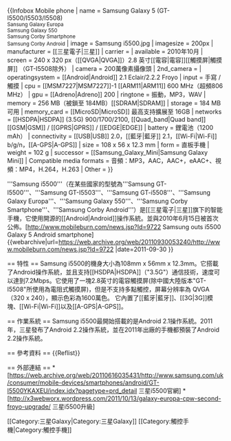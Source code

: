 {{Infobox Mobile phone
| name = Samsung Galaxy 5 (GT-I5500/I5503/I5508)<br><small>Sansung Galaxy Europa<br>Samsung Galaxy 550<br>Samsung Corby Smartphone<br>Samsung Corby Android</small>
| image = Samsung i5500.jpg
| imagesize = 200px
| manufacturer = [[三星電子|三星]]
| carrier =
| available = 2010年10月
| screen = 240 x 320 px（[[QVGA|QVGA]]）2.8 英寸[[電容|電容]][[觸摸屏|觸摸屏]] （GT-I5508除外）
| camera = 200萬像素攝像頭
| 2nd_camera =
| operatingsystem = [[Android|Android]] 2.1 Eclair/2.2.2 Froyo
| input = 手寫 / 觸摸
| cpu = [[MSM7227|MSM7227]]-1 [[ARM11|ARM11]] 600 MHz（超頻806 MHz）
| gpu = [[Adreno|Adreno]] 200
| ringtone = 振動，MP3，WAV
| memory = 256 MB（被鎖至 184MB）[[SDRAM|SDRAM]]
| storage =  184 MB 可用
| memory_card = [[MicroSD|MicroSD]] 最高支持擴展至 16GB
| networks = [[HSDPA|HSDPA]] (3.5G) 900/1700/2100, [[Quad_band|Quad band]] [[GSM|GSM]] / [[GPRS|GPRS]] / [[EDGE|EDGE]]
| battery = 鋰電池（1200 mAh）
| connectivity = [[USB|USB]] 2.0，[[藍牙|藍牙]] 2.1，[[Wi-Fi|Wi-Fi]] b/g/n，[[A-GPS|A-GPS]]
| size = 108 x 56 x 12.3 mm
| form = 直板手機
| weight = 102 g
| successor = [[Samsung_Galaxy_Mini|Samsung Galaxy Mini]]
| Compatible media formats = 音頻：MP3，AAC，AAC+，eAAC+、視頻：MP4，H.264，H.263
| Other =
}}

'''Samsung i5500'''（在某些國家的型號為'''Samsung GT-I5500'''、'''Samsung GT-I5503'''、'''Samsung GT-i5508'''、'''Samsung Galaxy Europa'''、'''Samsung Galaxy 550'''、'''Samsung Corby Smartphone'''、'''Samsung Corby Android'''）是[[三星電子|三星]]旗下的智能手機，它使用開源的[[Android|Android]]操作系統。並與2010年6月15日被首次公佈。<ref>[http://www.mobileburn.com/news.jsp?Id=9722 Samsung outs i5500 Galaxy 5 Android smartphone] {{webarchive|url=https://web.archive.org/web/20110930053240/http://www.mobileburn.com/news.jsp?Id=9722 |date=2011-09-30 }}</ref>

== 特性 ==
Samsung i5500的機身大小為108mm x 56mm x 12.3mm。它搭載了Android操作系統，並且支持[[HSDPA|HSDPA]]（"3.5G"）通信技術，速度可以達到7.2Mbps。它使用了一塊2.8英寸的電容觸摸屏(除中國大陸版本"GT-I5508"所使用為電阻式觸摸屏)，但是不支持多點觸控，屏幕分辨率為 QVGA（320 x 240），顯示色彩為1600萬色。 它內置了[[藍牙|藍牙]]、[[3G|3G]]模塊、[[Wi-Fi|Wi-Fi]]以及[[A-GPS|A-GPS]]。

== 作業系統 ==
Samsung i5500最開始搭載的是Android 2.1操作系統。2011年，三星發布了Android 2.2操作系統，並在2011年出廠的手機都預裝了Android 2.2操作系統。

== 參考資料 ==
{{Reflist}}

== 外部連結 ==
*[https://web.archive.org/web/20110616035431/http://www.samsung.com/uk/consumer/mobile-devices/smartphones/android/GT-I5500YKAXEU/index.idx?pagetype=prd_detail 三星i5500官網]
*[http://x3webworx.wordpress.com/2011/10/13/galaxy-europa-cpw-second-froyo-upgrade/ 三星i5500升級]



[[Category:三星Galaxy|Category:三星Galaxy]]
[[Category:觸控手機|Category:觸控手機]]